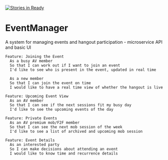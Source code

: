 [![Stories in Ready](https://badge.waffle.io/AgileVentures/EventManager.png?label=ready&title=Ready)](https://waffle.io/AgileVentures/EventManager?utm_source=badge)
# EventManager
A system for managing events and hangout participation - microservice API and basic UI

```gherkin
Feature: Joining the Event
  As a busy AV member
  So that I can work out if I want to join an event
  I'd like to see who is present in the event, updated in real time
  
  As a new member
  So that I can join the event on time
  I would like to have a real time view of whether the hangout is live

Feature: Upcoming Event View
  As an AV member
  So that I can see if the next sessions fit my busy day
  I'd like to see the upcoming events of the day

Feature: Private Events
  As an AV premium mob/F2F member
  So that I can see the next mob session of the week
  I'd like to see a list of archived and upcoming mob session

Feature: Event Details
  As an interested party
  So I can make decisions about attending an event
  I would like to know time and recurrence details
```

